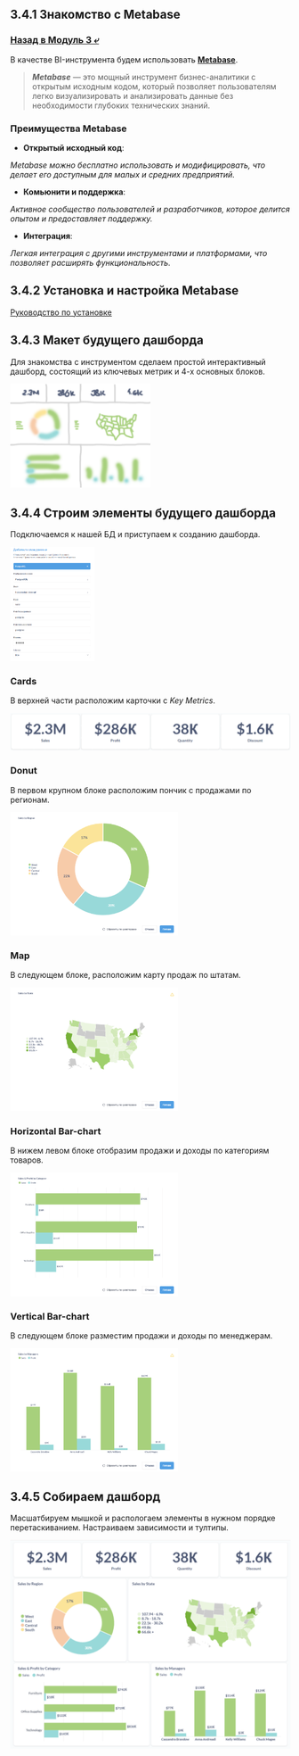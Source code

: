 ## 3.4.1 Знакомство с Metabase

### [Назад в Модуль 3 ⤶](/data/Module3/readme.md)

В качестве BI-инструмента будем использовать **[Metabase](https://www.metabase.com/)**.

> ***Metabase*** — это мощный инструмент бизнес-аналитики с открытым исходным кодом, который позволяет пользователям легко 
> визуализировать и анализировать данные без необходимости глубоких технических знаний.

### Преимущества Metabase
- **Открытый исходный код**:

_Metabase можно бесплатно использовать и модифицировать, что делает его доступным для малых и средних предприятий._

- **Комьюнити и поддержка**:

_Активное сообщество пользователей и разработчиков, которое делится опытом и предоставляет поддержку._

- **Интеграция**:

_Легкая интеграция с другими инструментами и платформами, что позволяет расширять функциональность._

## 3.4.2 Установка и настройка Metabase

[Руководство по установке](metabase/metabase_install.md)

## 3.4.3 Макет будущего дашборда
Для знакомства с инструментом сделаем простой интерактивный дашборд, состоящий из ключевых метрик и 4-х основных блоков.

<img src="/DE-101/Module3/img/maket_mb.png" width="50%">

## 3.4.4 Строим элементы будущего дашборда
Подключаемся к нашей БД и приступаем к созданию дашборда.

<img src="/DE-101/Module3/img/connect_mb.png" width="30%">

### Cards
В верхней части расположим карточки с _Key Metrics_.

<img src="/DE-101/Module3/img/key_metrics_mb.png" width="100%">

### Donut
В первом крупном блоке расположим пончик с продажами по регионам.

<img src="/DE-101/Module3/img/donut_mb.png" width="60%">

### Map
В следующем блоке, расположим карту продаж по штатам.

<img src="/DE-101/Module3/img/map_mb.png" width="60%">

### Horizontal Bar-chart
В нижем левом блоке отобразим продажи и доходы по категориям товаров.

<img src="/DE-101/Module3/img/bar_cat_mb.png" width="60%">

### Vertical Bar-chart
В следующем блоке разместим продажи и доходы по менеджерам.

<img src="/DE-101/Module3/img/bar_man_mb.png" width="60%">

## 3.4.5 Собираем дашборд
Масшатбируем мышкой и распологаем элементы в нужном порядке перетаскиванием. Настраиваем зависимости и тултипы.

<img src="/DE-101/Module3/img/dashboard_mb.png">